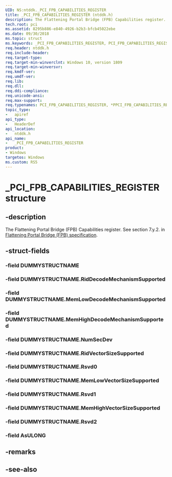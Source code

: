 ```yaml
---
UID: NS:ntddk._PCI_FPB_CAPABILITIES_REGISTER
title: _PCI_FPB_CAPABILITIES_REGISTER (ntddk.h)
description: The Flattening Portal Bridge (FPB) Capabilities register. See section 7.y.2.  
tech.root: pci
ms.assetid: 8295b886-e840-4926-b2b3-bfcb45022ebe
ms.date: 09/30/2018
ms.topic: struct
ms.keywords: _PCI_FPB_CAPABILITIES_REGISTER, PCI_FPB_CAPABILITIES_REGISTER, *PPCI_FPB_CAPABILITIES_REGISTER, 
req.header: ntddk.h
req.include-header:
req.target-type:
req.target-min-winverclnt: Windows 10, version 1809
req.target-min-winversvr:
req.kmdf-ver:
req.umdf-ver:
req.lib:
req.dll:
req.ddi-compliance:
req.unicode-ansi:
req.max-support:
req.typenames: PCI_FPB_CAPABILITIES_REGISTER, *PPCI_FPB_CAPABILITIES_REGISTER
topic_type: 
-	apiref
api_type: 
-	HeaderDef
api_location: 
-	ntddk.h
api_name: 
-	_PCI_FPB_CAPABILITIES_REGISTER
product:
- Windows
targetos: Windows
ms.custom: RS5
---
```


# _PCI_FPB_CAPABILITIES_REGISTER structure

## -description
The Flattening Portal Bridge (FPB) Capabilities register. See section 7.y.2. in [Flattening Portal Bridge (FPB) specification](https://pcisig.com/sites/default/files/specification_documents/ECN_FPB_9_Feb_2017.pdf).

## -struct-fields

### -field DUMMYSTRUCTNAME
 
### -field DUMMYSTRUCTNAME.RidDecodeMechanismSupported
 
### -field DUMMYSTRUCTNAME.MemLowDecodeMechanismSupported
 
### -field DUMMYSTRUCTNAME.MemHighDecodeMechanismSupported
 
### -field DUMMYSTRUCTNAME.NumSecDev
 
### -field DUMMYSTRUCTNAME.RidVectorSizeSupported
 
### -field DUMMYSTRUCTNAME.Rsvd0
 
### -field DUMMYSTRUCTNAME.MemLowVectorSizeSupported
 
### -field DUMMYSTRUCTNAME.Rsvd1
 
### -field DUMMYSTRUCTNAME.MemHighVectorSizeSupported
 
### -field DUMMYSTRUCTNAME.Rsvd2
 
### -field AsULONG
 

## -remarks

## -see-also
